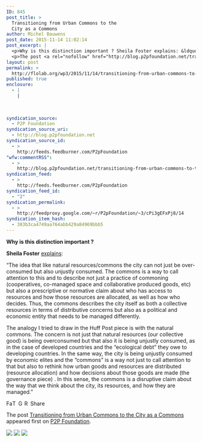 ```yaml
---
ID: 845
post_title: >
  Transitioning from Urban Commons to the
  City as a Commons
author: Michel Bauwens
post_date: 2015-11-14 11:02:14
post_excerpt: |
  <p>Why is this distinction important ? Sheila Foster explains: &ldquo;The idea that like natural resources/commons the city can not just be over-consumed but also unjustly consumed. The commons is a way to call attention to this and to describe not just a practice of commoning (cooperatives, co-managed space and collaborative produced goods, etc) but also [&hellip;]</p>
  <p>The post <a rel="nofollow" href="http://blog.p2pfoundation.net/transitioning-from-urban-commons-to-the-city-as-a-commons/2015/11/14">Transitioning from Urban Commons to the City as a Commons</a> appeared first on <a rel="nofollow" href="http://blog.p2pfoundation.net/">P2P Foundation</a>.</p>
layout: post
permalink: >
  http://flolab.org/wp3/2015/11/14/transitioning-from-urban-commons-to-the-city-as-a-commons/
published: true
enclosure:
  - |
    |
        
        
        
syndication_source:
  - P2P Foundation
syndication_source_uri:
  - http://blog.p2pfoundation.net
syndication_source_id:
  - >
    http://feeds.feedburner.com/P2pFoundation
"wfw:commentRSS":
  - >
    http://blog.p2pfoundation.net/transitioning-from-urban-commons-to-the-city-as-a-commons/2015/11/14/feed
syndication_feed:
  - >
    http://feeds.feedburner.com/P2pFoundation
syndication_feed_id:
  - "2"
syndication_permalink:
  - >
    http://feedproxy.google.com/~r/P2pFoundation/~3/cPi3gEFxPj8/14
syndication_item_hash:
  - 383b3ca4749aa764abb429a84969bbb5
---
```

**Why is this distinction important ?**

**Sheila Foster** [explains][1]:

“The idea that like natural resources/commons the city can not just be over-consumed but also unjustly consumed. The commons is a way to call attention to this and to describe not just a practice of commoning (cooperatives, co-managed space and collaborative produced goods, etc) but also a prescriptive or normative claim about who has access to resources and how those resources are allocated, as well as how who decides. Thus, the commons describes the city itself as both a collective resources in terms of distributive concerns but also as a political and economic entity that needs to be managed differently.

The analogy I tried to draw in the Huff Post piece is with the natural commons. The concern is not just that natural resources (our collective good) is being overconsumed but that also it is being unjustly consumed, as in the case of developed countries and the “ecological debt” they owe to developing countries. In the same way, the city is being unjustly consumed by economic elites and the “commons” is a way not just to call attention to that but also to rethink how urban goods and resources are distributed (resource allocation) and how decisions about those goods are made (the governance piece) . In this sense, the commons is a disruptive claim about the way that we think about the city, its resources, and how they are managed.”

<a class="a2a_button_facebook" href="http://www.addtoany.com/add_to/facebook?linkurl=http%3A%2F%2Fblog.p2pfoundation.net%2Ftransitioning-from-urban-commons-to-the-city-as-a-commons%2F2015%2F11%2F14&linkname=Transitioning%20from%20Urban%20Commons%20to%20the%20City%20as%20a%20Commons" title="Facebook" rel="nofollow"><img src="http://blog.p2pfoundation.net/wp-content/plugins/add-to-any/icons/facebook.png" width="16" height="16" alt="Facebook" /></a><a class="a2a_button_twitter" href="http://www.addtoany.com/add_to/twitter?linkurl=http%3A%2F%2Fblog.p2pfoundation.net%2Ftransitioning-from-urban-commons-to-the-city-as-a-commons%2F2015%2F11%2F14&linkname=Transitioning%20from%20Urban%20Commons%20to%20the%20City%20as%20a%20Commons" title="Twitter" rel="nofollow"><img src="http://blog.p2pfoundation.net/wp-content/plugins/add-to-any/icons/twitter.png" width="16" height="16" alt="Twitter" /></a><a class="a2a_button_google_plus" href="http://www.addtoany.com/add_to/google_plus?linkurl=http%3A%2F%2Fblog.p2pfoundation.net%2Ftransitioning-from-urban-commons-to-the-city-as-a-commons%2F2015%2F11%2F14&linkname=Transitioning%20from%20Urban%20Commons%20to%20the%20City%20as%20a%20Commons" title="Google+" rel="nofollow"><img src="http://blog.p2pfoundation.net/wp-content/plugins/add-to-any/icons/google_plus.png" width="16" height="16" alt="Google+" /></a><a class="a2a_button_reddit" href="http://www.addtoany.com/add_to/reddit?linkurl=http%3A%2F%2Fblog.p2pfoundation.net%2Ftransitioning-from-urban-commons-to-the-city-as-a-commons%2F2015%2F11%2F14&linkname=Transitioning%20from%20Urban%20Commons%20to%20the%20City%20as%20a%20Commons" title="Reddit" rel="nofollow"><img src="http://blog.p2pfoundation.net/wp-content/plugins/add-to-any/icons/reddit.png" width="16" height="16" alt="Reddit" /></a><a class="a2a_dd a2a_target addtoany_share_save" href="https://www.addtoany.com/share#url=http%3A%2F%2Fblog.p2pfoundation.net%2Ftransitioning-from-urban-commons-to-the-city-as-a-commons%2F2015%2F11%2F14&title=Transitioning%20from%20Urban%20Commons%20to%20the%20City%20as%20a%20Commons" id="wpa2a_2"><img src="http://blog.p2pfoundation.net/wp-content/plugins/add-to-any/share_save_120_16.png" width="120" height="16" alt="Share" /></a>

The post <a rel="nofollow" href="http://blog.p2pfoundation.net/transitioning-from-urban-commons-to-the-city-as-a-commons/2015/11/14">Transitioning from Urban Commons to the City as a Commons</a> appeared first on <a rel="nofollow" href="http://blog.p2pfoundation.net/">P2P Foundation</a>.

<div class="feedflare">
  <a href="http://feeds.feedburner.com/~ff/P2pFoundation?a=cPi3gEFxPj8:_O6VebSbgc4:7Q72WNTAKBA"><img src="http://feeds.feedburner.com/~ff/P2pFoundation?d=7Q72WNTAKBA" border="0" /></img></a> <a href="http://feeds.feedburner.com/~ff/P2pFoundation?a=cPi3gEFxPj8:_O6VebSbgc4:D7DqB2pKExk"><img src="http://feeds.feedburner.com/~ff/P2pFoundation?i=cPi3gEFxPj8:_O6VebSbgc4:D7DqB2pKExk" border="0" /></img></a> <a href="http://feeds.feedburner.com/~ff/P2pFoundation?a=cPi3gEFxPj8:_O6VebSbgc4:2mJPEYqXBVI"><img src="http://feeds.feedburner.com/~ff/P2pFoundation?d=2mJPEYqXBVI" border="0" /></img></a>
</div>

<img src="http://feeds.feedburner.com/~r/P2pFoundation/~4/cPi3gEFxPj8" height="1" width="1" alt="" />

 [1]: http://www.huffingtonpost.com/sheila-foster/cities-inequality-and-the_b_8435316.html